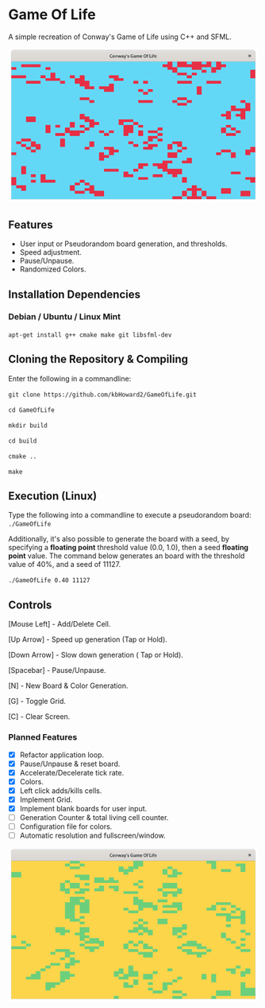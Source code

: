 # Game Of Life 
A simple recreation of Conway's Game of Life using C++ and SFML.

![Alt text](blue-red.png?raw=true "Randomized colors")

## Features
- User input or Pseudorandom board generation, and thresholds.
- Speed adjustment. 
- Pause/Unpause.
- Randomized Colors. 

## Installation Dependencies
### Debian / Ubuntu /  Linux Mint
`apt-get install g++ cmake make git libsfml-dev`

## Cloning the Repository & Compiling
Enter the following in a commandline:

`git clone https://github.com/kbHoward2/GameOfLife.git`

`cd GameOfLife`

`mkdir build`

`cd build`

`cmake ..`

`make`


## Execution (Linux)
Type the following into a commandline to execute a pseudorandom board:
`./GameOfLife`

Additionally, it's also possible to generate the board with a seed, by specifying a __floating point__ threshold value (0.0, 1.0), then a seed __floating point__ value. The command below generates an board with the threshold value of 40%, and a seed of 11127. 

`./GameOfLife 0.40 11127`

## Controls
[Mouse Left] - Add/Delete Cell.

[Up Arrow] - Speed up generation (Tap or Hold).

[Down Arrow] - Slow down generation ( Tap or Hold). 

[Spacebar] - Pause/Unpause.

[N] - New Board & Color Generation.

[G] - Toggle Grid.

[C] - Clear Screen.

### Planned Features
- [x] Refactor application loop.
- [x] Pause/Unpause & reset board.
- [x] Accelerate/Decelerate tick rate.
- [x] Colors.
- [x] Left click adds/kills cells.
- [x] Implement Grid.
- [x] Implement blank boards for user input.
- [ ] Generation Counter & total living cell counter.
- [ ] Configuration file for colors.
- [ ] Automatic resolution and fullscreen/window.

![Alt text](yellow-green.png?raw=true)
